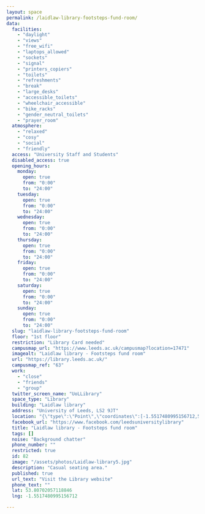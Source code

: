 ```yaml
---
layout: space
permalink: /laidlaw-library-footsteps-fund-room/
data:
  facilities:
    - "daylight"
    - "views"
    - "free_wifi"
    - "laptops_allowed"
    - "sockets"
    - "signal"
    - "printers_copiers"
    - "toilets"
    - "refreshments"
    - "break"
    - "large_desks"
    - "accessible_toilets"
    - "wheelchair_accessible"
    - "bike_racks"
    - "gender_neutral_toilets"
    - "prayer_room"
  atmosphere:
    - "relaxed"
    - "cosy"
    - "social"
    - "friendly"
  access: "University Staff and Students"
  disabled_access: true
  opening_hours:
    monday:
      open: true
      from: "0:00"
      to: "24:00"
    tuesday:
      open: true
      from: "0:00"
      to: "24:00"
    wednesday:
      open: true
      from: "0:00"
      to: "24:00"
    thursday:
      open: true
      from: "0:00"
      to: "24:00"
    friday:
      open: true
      from: "0:00"
      to: "24:00"
    saturday:
      open: true
      from: "0:00"
      to: "24:00"
    sunday:
      open: true
      from: "0:00"
      to: "24:00"
  slug: "laidlaw-library-footsteps-fund-room"
  floor: "1st floor"
  restriction: "Library Card needed"
  campusmap_url: "https://www.leeds.ac.uk/campusmap?location=17471"
  imagealt: "Laidlaw library - Footsteps fund room"
  url: "https://library.leeds.ac.uk/"
  campusmap_ref: "63"
  work:
    - "close"
    - "friends"
    - "group"
  twitter_screen_name: "UoLLibrary"
  space_type: "Library"
  building: "Laidlaw library"
  address: "University of Leeds, LS2 9JT"
  location: "{\"type\":\"Point\",\"coordinates\":[-1.5517480995156712,53.80702057118846]}"
  facebook_url: "https://www.facebook.com/leedsuniversitylibrary"
  title: "Laidlaw library - Footsteps fund room"
  tags: []
  noise: "Background chatter"
  phone_number: ""
  restricted: true
  id: 82
  image: "/assets/photos/Laidlaw-library5.jpg"
  description: "Casual seating area."
  published: true
  url_text: "Visit the Library website"
  phone_text: ""
  lat: 53.80702057118846
  lng: -1.5517480995156712

---
```

